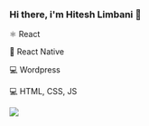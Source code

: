 ###  Hi there, i'm Hitesh Limbani 👋

⚛ React

📱 React Native

💻 Wordpress

💻 HTML, CSS, JS

<img src="https://github-readme-stats.vercel.app/api?username=hiteshlimbanidev&&show_icons=true&title_color=ffffff&icon_color=bb2acf&text_color=daf7dc&bg_color=151515">
<!---
hiteshlimbanidev/hiteshlimbanidev is a ✨ special ✨ repository because its `README.md` (this file) appears on your GitHub profile.
You can click the Preview link to take a look at your changes.
--->
